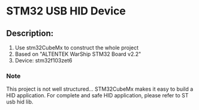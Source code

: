 # STM32 USB HID Device #

## Description: ##
1. Use stm32CubeMx to construct the whole project
2. Based on "ALTENTEK WarShip STM32 Board v2.2" 
3. Device: stm32f103zet6



### Note ###
This project is not well structured...
STM32CubeMx makes it easy to build a HID application. For complete and safe HID application, please refer to ST usb hid lib.


